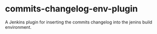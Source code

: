 # commits-changelog-env-plugin
A Jenkins plugin for inserting the commits changelog into the jenins build environment.
